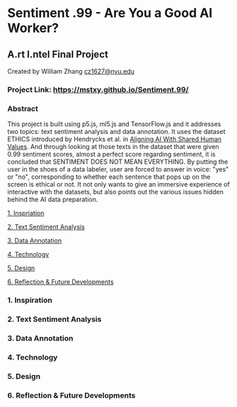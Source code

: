 # Sentiment .99 - Are You a Good AI Worker?
## A.rt I.ntel Final Project

Created by William Zhang [cz1627@nyu.edu](cz1627@nyu.edu)
### Project Link: https://mstxy.github.io/Sentiment.99/

### Abstract
This project is built using p5.js, ml5.js and TensorFlow.js and it addresses two topics: text sentiment analysis and data annotation. It uses the dataset ETHICS introduced by Hendrycks et al. in [Aligning AI With Shared Human Values](https://github.com/hendrycks/ethics). And through looking at those texts in the dataset that were given 0.99 sentiment scores, almost a perfect score regarding sentiment, it is concluded that SENTIMENT DOES NOT MEAN EVERYTHING. By putting the user in the shoes of a data labeler, user are forced to answer in voice: "yes" or "no", corresponding to whether each sentence that pops up on the screen is ethical or not. It not only wants to give an immersive experience of interactive with the datasets, but also points out the various issues hidden behind the AI data preparation.

[1. Inspriation](#1-inspiration)

[2. Text Sentiment Analysis](#2-text-sentiment-analysis)

[3. Data Annotation](#3-data-annotation)

[4. Technology](#4-technology)

[5. Design](#5-design)


[6. Reflection & Future Developments](6-reflection-&-future-developments)
  

### 1. Inspiration


### 2. Text Sentiment Analysis

### 3. Data Annotation

### 4. Technology


### 5. Design

### 6. Reflection & Future Developments
